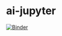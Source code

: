 # ai-jupyter
[![Binder](https://mybinder.org/badge_logo.svg)](https://mybinder.org/v2/gh/skirt-owner/ai-jupyter/HEAD)
